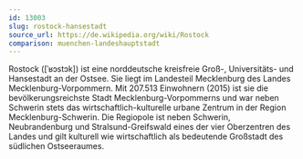 ```yaml
---
id: 13003
slug: rostock-hansestadt
source_url: https://de.wikipedia.org/wiki/Rostock
comparison: muenchen-landeshauptstadt
---
```


Rostock ([ˈʁɔstɔk]) ist eine norddeutsche kreisfreie Groß-, Universitäts- und Hansestadt an der Ostsee. Sie liegt im Landesteil Mecklenburg des Landes Mecklenburg-Vorpommern. Mit 207.513 Einwohnern (2015) ist sie die bevölkerungsreichste Stadt Mecklenburg-Vorpommerns und war neben Schwerin stets das wirtschaftlich-kulturelle urbane Zentrum in der Region Mecklenburg-Schwerin. Die Regiopole ist neben Schwerin, Neubrandenburg und Stralsund-Greifswald eines der vier Oberzentren des Landes und gilt kulturell wie wirtschaftlich als bedeutende Großstadt des südlichen Ostseeraumes.
